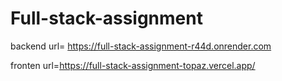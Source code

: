 # Full-stack-assignment

backend url= https://full-stack-assignment-r44d.onrender.com

fronten url=https://full-stack-assignment-topaz.vercel.app/